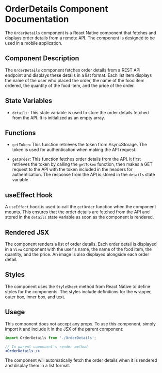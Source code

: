# OrderDetails Component Documentation

The `OrderDetails` component is a React Native component that fetches and displays order details from a remote API. The component is designed to be used in a mobile application.

## Component Description

The `OrderDetails` component fetches order details from a REST API endpoint and displays these details in a list format. Each list item displays the name of the user who placed the order, the name of the food item ordered, the quantity of the food item, and the price of the order. 

## State Variables

- `details`: This state variable is used to store the order details fetched from the API. It is initialized as an empty array.

## Functions

- `getToken`: This function retrieves the token from AsyncStorage. The token is used for authentication when making the API request.

- `getOrder`: This function fetches order details from the API. It first retrieves the token by calling the `getToken` function, then makes a GET request to the API with the token included in the headers for authentication. The response from the API is stored in the `details` state variable.

## useEffect Hook

A `useEffect` hook is used to call the `getOrder` function when the component mounts. This ensures that the order details are fetched from the API and stored in the `details` state variable as soon as the component is rendered.

## Rendered JSX

The component renders a list of order details. Each order detail is displayed in a `View` component with the user's name, the name of the food item, the quantity, and the price. An image is also displayed alongside each order detail.

## Styles

The component uses the `StyleSheet` method from React Native to define styles for the components. The styles include definitions for the wrapper, outer box, inner box, and text.

## Usage

This component does not accept any props. To use this component, simply import it and include it in the JSX of the parent component:

```jsx
import OrderDetails from './OrderDetails';

// In parent component's render method
<OrderDetails />
```

The component will automatically fetch the order details when it is rendered and display them in a list format.